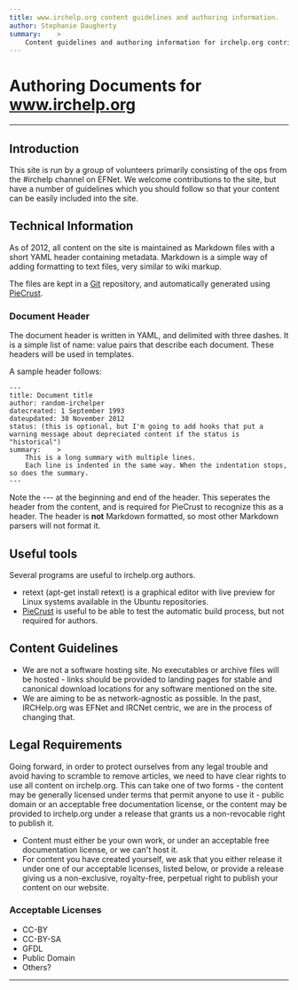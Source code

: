 ```yaml
---
title: www.irchelp.org content guidelines and authoring information.
author: Stephanie Daugherty
summary:	>
	Content guidelines and authoring information for irchelp.org contributors and staff.
---
```


# Authoring Documents for www.irchelp.org

* * *

## Introduction

This site is run by a group of volunteers primarily consisting of the ops from the #irchelp channel on EFNet. We welcome contributions to the site, but have a number of guidelines which you should
follow so that your content can be easily included into the site.


## Technical Information

As of 2012, all content on the site is maintained as Markdown files with a short YAML header containing metadata. Markdown is a simple way of adding formatting to text files, very similar to wiki markup.

The files are kept in a [Git](http://git-scm.org) repository, and automatically generated using [PieCrust](http://bolt80.com/piecrust/).

### Document Header
The document header is written in YAML, and delimited with three dashes. It is a simple list of name: value pairs that describe each document. These headers will be used in templates.

A sample header follows:

	---
	title: Document title
	author: random-irchelper
	datecreated: 1 September 1993
	dateupdated: 30 November 2012
	status: (this is optional, but I'm going to add hooks that put a warning message about depreciated content if the status is "historical")
	summary:	>
		This is a long summary with multiple lines.
		Each line is indented in the same way. When the indentation stops, so does the summary.
	---

Note the --- at the beginning and end of the header. This seperates the header from the content, and is required for PieCrust to recognize this as a header. The header is **not** Markdown formatted, so most other Markdown parsers will not format it.


## Useful tools

Several programs are useful to irchelp.org authors.

  * retext (apt-get install retext) is a graphical editor with live preview for Linux systems available in the Ubuntu repositories.
  * [PieCrust](http://bolt80.com/piecrust/) is useful to be able to test the automatic build process, but not required for authors.



## Content Guidelines
  * We are not a software hosting site. No executables or archive files will be hosted - links should be provided to landing pages for stable and canonical download locations for any software mentioned on the site.
  * We are aiming to be as network-agnostic as possible. In the past, IRCHelp.org was EFNet and IRCNet centric, we are in the process of changing that.

## Legal Requirements

Going forward, in order to protect ourselves from any legal trouble and avoid having to scramble to remove articles, we need to have clear rights to use all content on irchelp.org. This can take one of two forms - the content may be generally licensed under terms that permit anyone to use it - public domain or an acceptable free documentation license, or the content may be provided to irchelp.org under a release that grants us a non-revocable right to publish it.

  * Content must either be your own work, or under an acceptable free documentation license, or we can't host it.
  * For content you have created yourself, we ask that you either release it under one of our acceptable licenses, listed below, or provide a release giving us a non-exclusive, royalty-free, perpetual right to publish your content on our website.

### Acceptable Licenses
  * CC-BY
  * CC-BY-SA
  * GFDL
  * Public Domain
  * Others?

* * *


